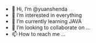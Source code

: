 - 👋 Hi, I’m @yuanshenda
- 👀 I’m interested in everything
- 🌱 I’m currently learning JAVA
- 💞️ I’m looking to collaborate on ...
- 📫 How to reach me ...

<!---
yuanshenda/yuanshenda is a ✨ special ✨ repository because its `README.md` (this file) appears on your GitHub profile.
You can click the Preview link to take a look at your changes.
--->
